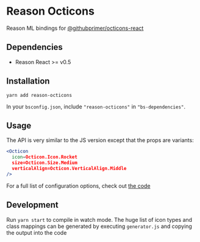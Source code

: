# Reason Octicons

Reason ML bindings for [@githubprimer/octicons-react](https://github.com/primer/octicons/tree/master/lib/octicons_react)

## Dependencies

- Reason React >= v0.5

## Installation

    yarn add reason-octicons

In your `bsconfig.json`, include `"reason-octicons"` in `"bs-dependencies"`.

## Usage

The API is very similar to the JS version except that the props are variants:

```jsx
<Octicon
  icon=Octicon.Icon.Rocket
  size=Octicon.Size.Medium
  verticalAlign=Octicon.VerticalAlign.Middle
/>
```

For a full list of configuration options, check out [the code](https://github.com/tpbowden/reason-octicons/blob/master/src/Octicon.re#L8)

## Development

Run `yarn start` to compile in watch mode. The huge list of icon types and class mappings can be generated by executing `generator.js` and copying the output into the code
